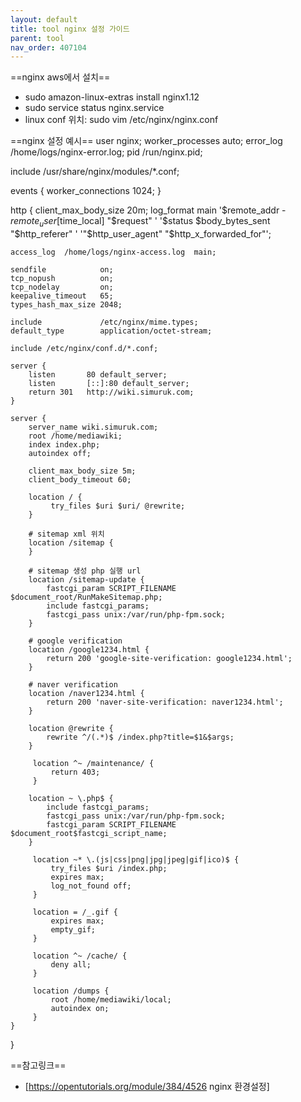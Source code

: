 ```yaml
---
layout: default
title: tool nginx 설정 가이드
parent: tool
nav_order: 407104
---
```


==nginx aws에서 설치==
* sudo amazon-linux-extras install nginx1.12
* sudo service status nginx.service
* linux conf 위치: sudo vim /etc/nginx/nginx.conf

==nginx 설정 예시==
<source lang="php" line="line">
user nginx;
worker_processes auto;
error_log /home/logs/nginx-error.log;
pid /run/nginx.pid;

include /usr/share/nginx/modules/*.conf;

events {
worker_connections 1024;
}

http {
client_max_body_size 20m;
log_format  main  '$remote_addr - $remote_user [$time_local] "$request" '
'$status $body_bytes_sent "$http_referer" '
'"$http_user_agent" "$http_x_forwarded_for"';

    access_log  /home/logs/nginx-access.log  main;

    sendfile            on;
    tcp_nopush          on;
    tcp_nodelay         on;
    keepalive_timeout   65;
    types_hash_max_size 2048;

    include             /etc/nginx/mime.types;
    default_type        application/octet-stream;

    include /etc/nginx/conf.d/*.conf;

    server {
        listen       80 default_server;
        listen       [::]:80 default_server;
        return 301   http://wiki.simuruk.com;
    }

    server {
        server_name wiki.simuruk.com;
        root /home/mediawiki;
        index index.php;
        autoindex off;

        client_max_body_size 5m;
        client_body_timeout 60;

        location / {
             try_files $uri $uri/ @rewrite;
        }

        # sitemap xml 위치
        location /sitemap {
        }

        # sitemap 생성 php 실행 url
        location /sitemap-update {
            fastcgi_param SCRIPT_FILENAME $document_root/RunMakeSitemap.php;
            include fastcgi_params;
            fastcgi_pass unix:/var/run/php-fpm.sock;
        }

        # google verification
        location /google1234.html {
            return 200 'google-site-verification: google1234.html';
        }

        # naver verification
        location /naver1234.html {
            return 200 'naver-site-verification: naver1234.html';
        }

        location @rewrite {
            rewrite ^/(.*)$ /index.php?title=$1&$args;
        }

         location ^~ /maintenance/ {
             return 403;
         }

        location ~ \.php$ {
            include fastcgi_params;
            fastcgi_pass unix:/var/run/php-fpm.sock;
            fastcgi_param SCRIPT_FILENAME $document_root$fastcgi_script_name;
        }

         location ~* \.(js|css|png|jpg|jpeg|gif|ico)$ {
             try_files $uri /index.php;
             expires max;
             log_not_found off;
         }

         location = /_.gif {
             expires max;
             empty_gif;
         }

         location ^~ /cache/ {
             deny all;
         }

         location /dumps {
             root /home/mediawiki/local;
             autoindex on;
         }
    }
}
</source>

==참고링크==
* [https://opentutorials.org/module/384/4526 nginx 환경설정]
